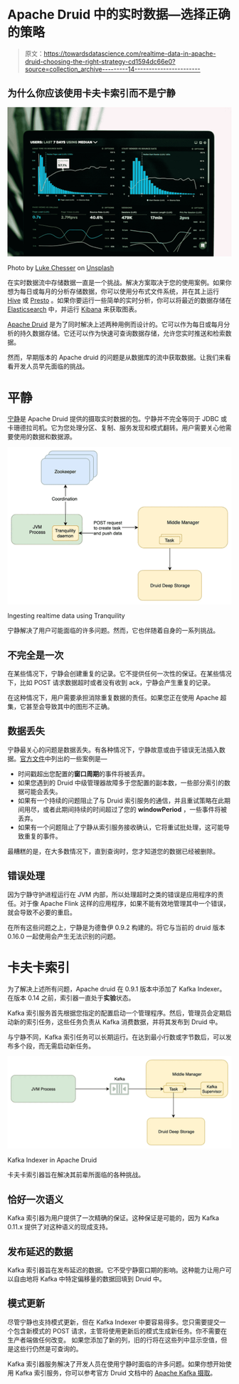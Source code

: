 # Apache Druid 中的实时数据—选择正确的策略

> 原文：<https://towardsdatascience.com/realtime-data-in-apache-druid-choosing-the-right-strategy-cd1594dc66e0?source=collection_archive---------14----------------------->

## 为什么你应该使用卡夫卡索引而不是宁静

![](img/6f5784e9f82266de85140e560e8e8b52.png)

Photo by [Luke Chesser](https://unsplash.com/@lukechesser?utm_source=medium&utm_medium=referral) on [Unsplash](https://unsplash.com?utm_source=medium&utm_medium=referral)

在实时数据流中存储数据一直是一个挑战。解决方案取决于您的使用案例。如果你想为每日或每月的分析存储数据，你可以使用分布式文件系统，并在其上运行 [Hive](https://hive.apache.org/) 或 [Presto](https://prestodb.io/) 。如果你要运行一些简单的实时分析，你可以将最近的数据存储在 [Elasticsearch](https://www.elastic.co/what-is/elasticsearch) 中，并运行 [Kibana](https://www.elastic.co/products/kibana) 来获取图表。

[Apache Druid](https://druid.apache.org/) 是为了同时解决上述两种用例而设计的。它可以作为每日或每月分析的持久数据存储。它还可以作为快速可查询数据存储，允许您实时推送和检索数据。

然而，早期版本的 Apache druid 的问题是从数据库的流中获取数据。让我们来看看开发人员早先面临的挑战。

# 平静

[宁静](https://druid.apache.org/docs/latest/ingestion/tranquility.html)是 Apache Druid 提供的摄取实时数据的包。宁静并不完全等同于 JDBC 或卡珊德拉司机。它为您处理分区、复制、服务发现和模式翻转。用户需要关心他需要使用的数据和数据源。

![](img/2ee1cbd8f362024d6fc0a3fd3a732086.png)

Ingesting realtime data using Tranquility

宁静解决了用户可能面临的许多问题。然而，它也伴随着自身的一系列挑战。

## 不完全是一次

在某些情况下，宁静会创建重复的记录。它不提供任何一次性的保证。在某些情况下，比如 POST 请求数据超时或者没有收到 ack，宁静会产生重复的记录。

在这种情况下，用户需要承担消除重复数据的责任。如果您正在使用 Apache 超集，它甚至会导致其中的图形不正确。

## 数据丢失

宁静最关心的问题是数据丢失。有各种情况下，宁静故意或由于错误无法插入数据。[官方文件](https://github.com/druid-io/tranquility/blob/master/docs/overview.md)中列出的一些案例是—

*   时间戳超出您配置的**窗口周期**的事件将被丢弃。
*   如果您遇到的 Druid 中级管理器故障多于您配置的副本数，一些部分索引的数据可能会丢失。
*   如果有一个持续的问题阻止了与 Druid 索引服务的通信，并且重试策略在此期间用尽，或者此期间持续的时间超过了您的 **windowPeriod** ，一些事件将被丢弃。
*   如果有一个问题阻止了宁静从索引服务接收确认，它将重试批处理，这可能导致重复的事件。

最糟糕的是，在大多数情况下，直到查询时，您才知道您的数据已经被删除。

## 错误处理

因为宁静守护进程运行在 JVM 内部，所以处理超时之类的错误是应用程序的责任。对于像 Apache Flink 这样的应用程序，如果不能有效地管理其中一个错误，就会导致不必要的重启。

在所有这些问题之上，宁静是为德鲁伊 0.9.2 构建的。将它与当前的 druid 版本 0.16.0 一起使用会产生无法识别的问题。

# 卡夫卡索引

为了解决上述所有问题，Apache druid 在 0.9.1 版本中添加了 Kafka Indexer。在版本 0.14 之前，索引器一直处于**实验**状态。

Kafka 索引服务首先根据您指定的配置启动一个管理程序。然后，管理员会定期启动新的索引任务，这些任务负责从 Kafka 消费数据，并将其发布到 Druid 中。

与宁静不同，Kafka 索引任务可以长期运行。在达到最小行数或字节数后，可以发布多个段，而无需启动新任务。

![](img/705bc25fac43fca21cda2aa3373dc41e.png)

Kafka Indexer in Apache Druid

卡夫卡索引器旨在解决其前辈所面临的各种挑战。

## 恰好一次语义

Kafka 索引器为用户提供了一次精确的保证。这种保证是可能的，因为 Kafka 0.11.x 提供了对这种语义的现成支持。

## 发布延迟的数据

Kafka 索引器旨在发布延迟的数据。它不受宁静窗口期的影响。这种能力让用户可以自由地将 Kafka 中特定偏移量的数据回填到 Druid 中。

## 模式更新

尽管宁静也支持模式更新，但在 Kafka Indexer 中要容易得多。您只需要提交一个包含新模式的 POST 请求，主管将使用更新后的模式生成新任务。你不需要在生产者端做任何改变。
如果您添加了新的列，旧的行将在这些列中显示空值，但是这些行仍然是可查询的。

Kafka 索引器服务解决了开发人员在使用宁静时面临的许多问题。如果你想开始使用 Kafka 索引服务，你可以参考官方 Druid 文档中的 [Apache Kafka 摄取](https://druid.apache.org/docs/latest/development/extensions-core/kafka-ingestion.html)。